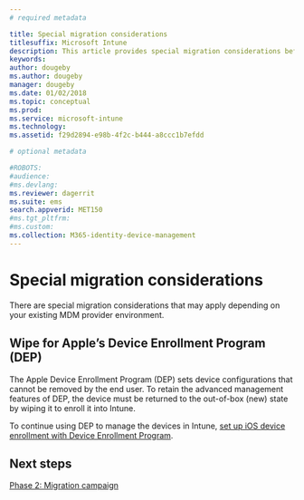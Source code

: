 ```yaml
---
# required metadata

title: Special migration considerations
titlesuffix: Microsoft Intune
description: This article provides special migration considerations before you start a migration campaign to Microsoft Intune.
keywords:
author: dougeby
ms.author: dougeby
manager: dougeby
ms.date: 01/02/2018
ms.topic: conceptual
ms.prod:
ms.service: microsoft-intune
ms.technology:
ms.assetid: f29d2894-e98b-4f2c-b444-a8ccc1b7efdd

# optional metadata

#ROBOTS:
#audience:
#ms.devlang:
ms.reviewer: dagerrit
ms.suite: ems
search.appverid: MET150
#ms.tgt_pltfrm:
#ms.custom:
ms.collection: M365-identity-device-management
---
```


# Special migration considerations

There are special migration considerations that may apply depending on your existing MDM provider environment.

## Wipe for Apple’s Device Enrollment Program (DEP)

The Apple Device Enrollment Program (DEP) sets device configurations that cannot be removed by the end user. To retain the advanced management features of DEP, the device must be returned to the out-of-box (new) state by wiping it to enroll it into Intune.

To continue using DEP to manage the devices in Intune, [set up iOS device enrollment with Device Enrollment Program](device-enrollment-program-enroll-ios.md).


## Next steps

[Phase 2: Migration campaign](migration-guide-campaign.md)

